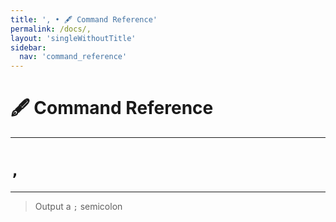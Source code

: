 ```yaml
---
title: ', • 🖋️ Command Reference'
permalink: /docs/,
layout: 'singleWithoutTitle'
sidebar:
  nav: 'command_reference'
---
```


# 🖋️ Command Reference

---

# `,`

---




> Output a `;` semicolon







